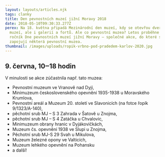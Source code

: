 ```yaml
---
layout: layouts/articles.njk
tags: clanky
title: Den pevnostních muzeí jižní Moravy 2018
date: 2018-05-10T09:30:33.277Z
perex: Na 18. května připadá Mezinárodní den muzeí, kdy se otevřou dveře nejen
  muzeí, ale i galerií a fortů. Ale co pevnostní muzea? Letos proběhne už 6.
  ročník Dne pevnostních muzeí jižní Moravy ‒ společné akce, do které se
  zapojují některá pevnostní muzea.
thumbnail: /images/uploads/ropik-vrbno-pod-pradedem-karlov-2020.jpg
---
```

## 9. června, 10‒18 hodin

V minulosti se akce zúčastnila např. tato muzea:

* Pevnostní muzeum ve Vranově nad Dyjí,
* Minimuzeum československého opevnění 1935-1938 u Moravského Krumlova,
* Pevnostní areál a Muzeum 20. století ve Slavonicích (na fotce řopík 9/1323/A-140),
* pěchotní srub MJ – S 3 Zahrada v Šatově u Znojma,
* pěchotní srub MJ – S 4 Zatáčka u Chvalovic,
* Minimuzeum obrany hranic v Dyjákovičkách,
* Muzeum čs. opevnění 1938 ve Slupi u Znojma,
* Pěchotní srub MJ-S 29 Svah u Mikulova,
* Muzeum železné opony ve Valticích,
* Muzeum lehkého opevnění na Pohansku
* a další!